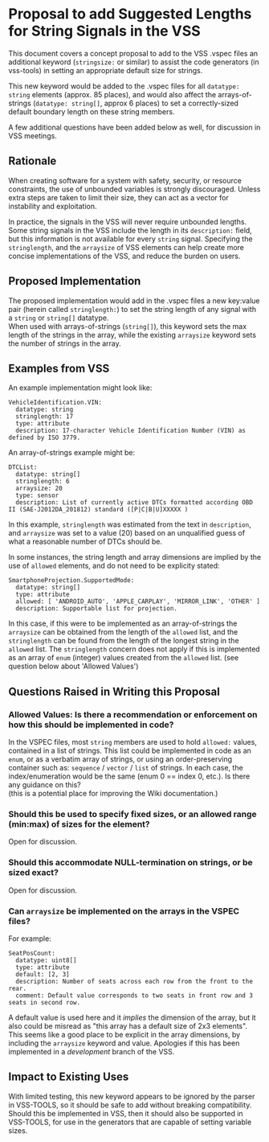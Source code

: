# Proposal to add Suggested Lengths for String Signals in the VSS

This document covers a concept proposal to add to the VSS .vspec files an additional keyword 
(`stringsize:` or similar) to assist the code generators (in vss-tools) in setting an appropriate
default size for strings.

This new keyword would be added to the .vspec files for all `datatype: string` elements (approx. 85 places),
and would also affect the arrays-of-strings (`datatype: string[]`, approx 6 places) to set a
correctly-sized default boundary length on these string members.

A few additional questions have been added below as well, for discussion in VSS meetings.


## Rationale

When creating software for a system with safety, security, or resource constraints, the use of 
unbounded variables is strongly discouraged.   Unless extra steps are taken to limit their size,
they can act as a vector for instability and exploitation.

In practice, the signals in the VSS will never require unbounded lengths.  Some string signals
in the VSS include the length in its `description:` field, but this information is not available for 
every `string` signal.  Specifying the `stringlength`, and the `arraysize` of VSS elements can help
create more concise implementations of the VSS, and reduce the burden on users.


## Proposed Implementation

The proposed implementation would add in the .vspec files a new key:value pair (herein called `stringlength:`) 
to set the string length of any signal with a `string` or `string[]` datatype.  
When used with arrays-of-strings (`string[]`), this keyword sets the max length of the strings in the array, while
the existing `arraysize` keyword sets the number of strings in the array.


## Examples from VSS

An example implementation might look like:
```
VehicleIdentification.VIN:
  datatype: string
  stringlength: 17
  type: attribute
  description: 17-character Vehicle Identification Number (VIN) as defined by ISO 3779.
```

An array-of-strings example might be:
```
DTCList:
  datatype: string[]
  stringlength: 6
  arraysize: 20
  type: sensor
  description: List of currently active DTCs formatted according OBD II (SAE-J2012DA_201812) standard ([P|C|B|U]XXXXX )
```
In this example, `stringlength` was estimated from the text in `description`, and `arraysize` was set to 
a value (20) based on an unqualified guess of what a reasonable number of DTCs should be.

In some instances, the string length and array dimensions are implied by the use of `allowed` elements, 
and do not need to be explicity stated:
```
SmartphoneProjection.SupportedMode:
  datatype: string[]
  type: attribute
  allowed: [ 'ANDROID_AUTO', 'APPLE_CARPLAY', 'MIRROR_LINK', 'OTHER' ]
  description: Supportable list for projection.
```
In this case, if this were to be implemented as an array-of-strings the `arraysize` can be obtained from the 
length of the `allowed` list, and the `stringlength` can be found from the length of the longest string in
the `allowed` list.   The `stringlength` concern does not apply if this is implemented as an array of `enum`
(integer) values created from the `allowed` list.  (see question below about 'Allowed Values')


## Questions Raised in Writing this Proposal

### Allowed Values: Is there a recommendation or enforcement on how this should be implemented in code?

In the VSPEC files, most `string` members are used to hold `allowed:` values, contained in a list of strings.
This list could be implemented in code as an `enum`, or as a verbatim array of strings, or using an order-preserving
container such as: `sequence` / `vector` / `list` of strings.  In each case, the index/enumeration would be 
the same (enum 0 == index 0, etc.).  Is there any guidance on this?   
(this is a potential place for improving the Wiki documentation.)

### Should this be used to specify fixed sizes, or an allowed range (min:max) of sizes for the element?

Open for discussion.

### Should this accommodate NULL-termination on strings, or be sized exact?

Open for discussion.

### Can `arraysize` be implemented on the arrays in the VSPEC files?

For example:
```
SeatPosCount:
  datatype: uint8[]
  type: attribute
  default: [2, 3]
  description: Number of seats across each row from the front to the rear.
  comment: Default value corresponds to two seats in front row and 3 seats in second row.
```

A default value is used here and it *implies* the dimension of the array, but it also could be
misread as "this array has a default size of 2x3 elements".  This seems like a good place to be explicit in the
array dimensions, by including the `arraysize` keyword and value.
Apologies if this has been implemented in a *development* branch of the VSS.


## Impact to Existing Uses

With limited testing, this new keyword appears to be ignored by the parser in VSS-TOOLS, so it should
be safe to add without breaking compatibility.   Should this be implemented in VSS, then it should
also be supported in VSS-TOOLS, for use in the generators that are capable of setting variable sizes.
